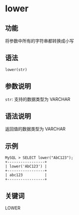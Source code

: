 # lower

## 功能

将参数中所有的字符串都转换成小写

## 语法

```Haskell
lower(str)
```

## 参数说明

`str`: 支持的数据类型为 VARCHAR

## 语法说明

返回值的数据类型为 VARCHAR

## 示例

```Plain Text
MySQL > SELECT lower("AbC123");
+-----------------+
| lower('AbC123') |
+-----------------+
| abc123          |
+-----------------+
```

## 关键词

LOWER
